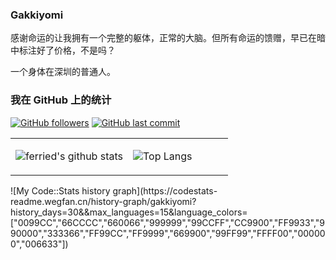 ### Gakkiyomi



感谢命运的让我拥有一个完整的躯体，正常的大脑。但所有命运的馈赠，早已在暗中标注好了价格，不是吗？

一个身体在深圳的普通人。

### 我在 GitHub 上的统计
[![GitHub followers](https://img.shields.io/github/followers/gakkiyomi?style=for-the-badge&color=blue)](https://github.com/gakkiyomi?tab=followers)
[![GitHub last commit](https://img.shields.io/github/last-commit/gakkiyomi/gakkiyomi?label=update&style=for-the-badge&color=orange)](https://github.com/gakkiyomi/gakkiyomi)

<table>
<tr>
<td valign="top" width="54%">


![ferried's github stats](https://github-readme-stats.yxl76.vercel.app/api?username=gakkiyomi&count_private=true&show_icons=true&theme=tokyonight)

</td>

<td valign="top" width="46%">


![Top Langs](https://github-readme-stats.yxl76.vercel.app/api/top-langs/?username=gakkiyomi&layout=compact&theme=tokyonight)

</td>
</tr>
</table>
![My Code::Stats history graph](https://codestats-readme.wegfan.cn/history-graph/gakkiyomi?history_days=30&&max_languages=15&language_colors=["0099CC","66CCCC","660066","999999","99CCFF","CC9900","FF9933","990000","333366","FF99CC","FF9999","669900","99FF99","FFFF00","000000","006633"])
